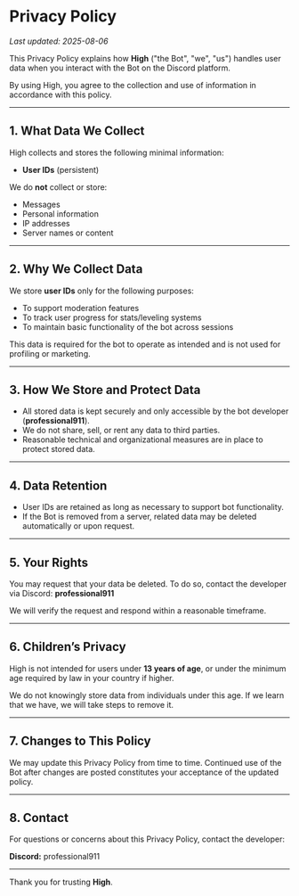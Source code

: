 # Privacy Policy

_Last updated: 2025-08-06_

This Privacy Policy explains how **High** ("the Bot", "we", "us") handles user data when you interact with the Bot on the Discord platform.

By using High, you agree to the collection and use of information in accordance with this policy.

---

## 1. What Data We Collect

High collects and stores the following minimal information:

- **User IDs** (persistent)

We do **not** collect or store:

- Messages
- Personal information
- IP addresses
- Server names or content

---

## 2. Why We Collect Data

We store **user IDs** only for the following purposes:

- To support moderation features
- To track user progress for stats/leveling systems
- To maintain basic functionality of the bot across sessions

This data is required for the bot to operate as intended and is not used for profiling or marketing.

---

## 3. How We Store and Protect Data

- All stored data is kept securely and only accessible by the bot developer (**professional911**).
- We do not share, sell, or rent any data to third parties.
- Reasonable technical and organizational measures are in place to protect stored data.

---

## 4. Data Retention

- User IDs are retained as long as necessary to support bot functionality.
- If the Bot is removed from a server, related data may be deleted automatically or upon request.

---

## 5. Your Rights

You may request that your data be deleted. To do so, contact the developer via Discord: **professional911**

We will verify the request and respond within a reasonable timeframe.

---

## 6. Children’s Privacy

High is not intended for users under **13 years of age**, or under the minimum age required by law in your country if higher.

We do not knowingly store data from individuals under this age. If we learn that we have, we will take steps to remove it.

---

## 7. Changes to This Policy

We may update this Privacy Policy from time to time. Continued use of the Bot after changes are posted constitutes your acceptance of the updated policy.

---

## 8. Contact

For questions or concerns about this Privacy Policy, contact the developer:

**Discord:** professional911

---

Thank you for trusting **High**.
